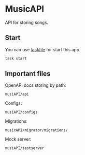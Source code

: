 # MusicAPI

API for storing songs.

## Start

You can use [taskfile](https://taskfile.dev/) for start this app.

```bash
task start
```

## Important files
OpenAPI docs storing by path:
```
musiAPI/api
```
Configs:
```
musiAPI/configs
```
Migrations:
```
musicAPI/migrator/migrations/
```
Mock server:
```
musiAPI/testserver
```
